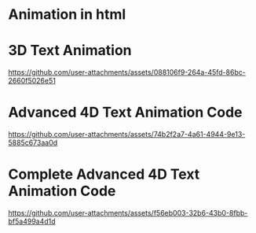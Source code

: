 # Animation in html

# 3D Text Animation

https://github.com/user-attachments/assets/088106f9-264a-45fd-86bc-2660f5026e51

# Advanced 4D Text Animation Code

https://github.com/user-attachments/assets/74b2f2a7-4a61-4944-9e13-5885c673aa0d

# Complete Advanced 4D Text Animation Code

https://github.com/user-attachments/assets/f56eb003-32b6-43b0-8fbb-bf5a499a4d1d

